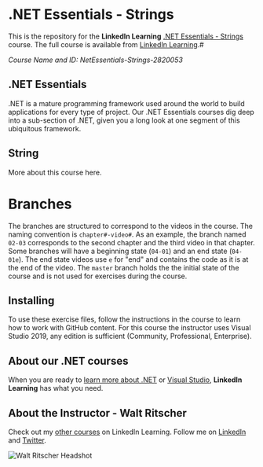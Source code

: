 # .NET Essentials - Strings

This is the repository for the **LinkedIn Learning**  [.NET Essentials - Strings](#) course. The full course is available from [LinkedIn Learning](https://linkedin.com/learning/).#

*Course Name and ID: NetEssentials-Strings-2820053* 
## .NET Essentials
.NET is a mature programming framework used around the world to build applications for every type of project.
Our .NET Essentials courses dig deep into a sub-section of .NET, given you a long look at one segment of this ubiquitous framework.
## String
More about this course here.

# Branches
The branches are structured to correspond to the videos in the course. The naming convention is `chapter#-video#`. As an example, the branch named `02-03` corresponds to the second chapter and the third video in that chapter.
Some branches will have a beginning state (`04-01`) and an end state (`04-01e`). The end state videos use `e` for "end" and contains the code as it is at the end of the video. The `master` branch holds the the initial state of the course and is not used for exercises during the course.
## Installing  
To use these exercise files, follow the instructions in the course to learn how to work with GitHub content.
For this course the instructor uses Visual Studio 2019, any edition is sufficient (Community, Professional, Enterprise).  

## About our .NET courses
When you are ready to [learn more about .NET](https://www.linkedin.com/learning/search?entityType=COURSE&keywords=.net) or [Visual Studio](https://www.linkedin.com/learning/search?entityType=COURSE&keywords=visual%20studio), **LinkedIn Learning** has what you need. 

## About the Instructor - Walt Ritscher
Check out my [other courses](https://www.linkedin.com/learning/instructors/walt-ritscher) on LinkedIn Learning.  Follow me on [LinkedIn](https://www.linkedin.com/in/waltritscher/?trk=lil_course) and [Twitter](https://twitter.com/waltritscher). 

![Walt Ritscher Headshot](https://media.licdn.com/dms/image/C4D03AQE8tjxoESjxoQ/profile-displayphoto-shrink_200_200/0?e=1570665600&v=beta&t=DvJhngxaoBLRxWjJKcuduzOdfen77TJX_EZggAQIWfY)